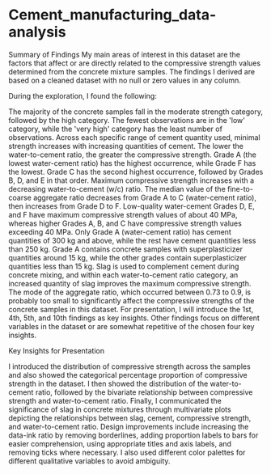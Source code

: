 # Cement_manufacturing_data-analysis

Summary of Findings
My main areas of interest in this dataset are the factors that affect or are directly related to the compressive strength values determined from the concrete mixture samples. The findings I derived are based on a cleaned dataset with no null or zero values in any column.

During the exploration, I found the following:

The majority of the concrete samples fall in the moderate strength category, followed by the high category. The fewest observations are in the 'low' category, while the 'very high' category has the least number of observations.
Across each specific range of cement quantity used, minimal strength increases with increasing quantities of cement.
The lower the water-to-cement ratio, the greater the compressive strength.
Grade A (the lowest water-cement ratio) has the highest occurrence, while Grade F has the lowest. Grade C has the second highest occurrence, followed by Grades B, D, and E in that order.
Maximum compressive strength increases with a decreasing water-to-cement (w/c) ratio.
The median value of the fine-to-coarse aggregate ratio decreases from Grade A to C (water-cement ratio), then increases from Grade D to F.
Low-quality water-cement Grades D, E, and F have maximum compressive strength values of about 40 MPa, whereas higher Grades A, B, and C have compressive strength values exceeding 40 MPa.
Only Grade A (water-cement ratio) has cement quantities of 300 kg and above, while the rest have cement quantities less than 250 kg.
Grade A contains concrete samples with superplasticizer quantities around 15 kg, while the other grades contain superplasticizer quantities less than 15 kg.
Slag is used to complement cement during concrete mixing, and within each water-to-cement ratio category, an increased quantity of slag improves the maximum compressive strength.
The mode of the aggregate ratio, which occurred between 0.73 to 0.9, is probably too small to significantly affect the compressive strengths of the concrete samples in this dataset.
For presentation, I will introduce the 1st, 4th, 5th, and 10th findings as key insights. Other findings focus on different variables in the dataset or are somewhat repetitive of the chosen four key insights.

Key Insights for Presentation

I introduced the distribution of compressive strength across the samples and also showed the categorical percentage proportion of compressive strength in the dataset. I then showed the distribution of the water-to-cement ratio, followed by the bivariate relationship between compressive strength and water-to-cement ratio. Finally, I communicated the significance of slag in concrete mixtures through multivariate plots depicting the relationships between slag, cement, compressive strength, and water-to-cement ratio. Design improvements include increasing the data-ink ratio by removing borderlines, adding proportion labels to bars for easier comprehension, using appropriate titles and axis labels, and removing ticks where necessary. I also used different color palettes for different qualitative variables to avoid ambiguity.
